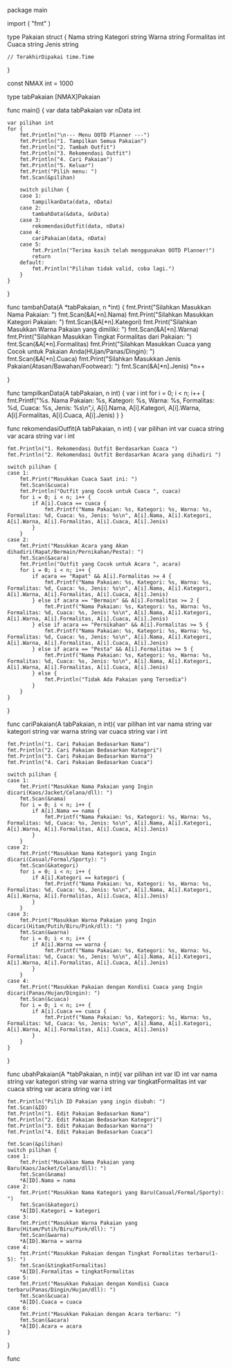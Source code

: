 package main

import (
	"fmt"
)

type Pakaian struct {
	Nama       string
	Kategori   string
	Warna      string
	Formalitas int
	Cuaca      string
	Jenis      string

	// TerakhirDipakai time.Time
}

const NMAX int = 1000

type tabPakaian [NMAX]Pakaian

func main() {
	var data tabPakaian
	var nData int

	var pilihan int
	for {
		fmt.Println("\n--- Menu OOTD Planner ---")
		fmt.Println("1. Tampilkan Semua Pakaian")
		fmt.Println("2. Tambah Outfit")
		fmt.Println("3. Rekomendasi Outfit")
		fmt.Println("4. Cari Pakaian")
		fmt.Println("5. Keluar")
		fmt.Print("Pilih menu: ")
		fmt.Scan(&pilihan)

		switch pilihan {
		case 1:
			tampilkanData(data, nData)
		case 2:
			tambahData(&data, &nData)
		case 3:
			rekomendasiOutfit(data, nData)
		case 4:
			cariPakaian(data, nData)
		case 5:
			fmt.Println("Terima kasih telah menggunakan OOTD Planner!")
			return
		default:
			fmt.Println("Pilihan tidak valid, coba lagi.")
		}
	}
}

func tambahData(A *tabPakaian, n *int) {
	fmt.Print("Silahkan Masukkan Nama Pakaian: ")
	fmt.Scan(&A[*n].Nama)
	fmt.Print("Silahkan Masukkan Kategori Pakaian: ")
	fmt.Scan(&A[*n].Kategori)
	fmt.Print("Silahkan Masukkan Warna Pakaian yang dimiliki: ")
	fmt.Scan(&A[*n].Warna)
	fmt.Print("Silahkan Masukkan Tingkat Formalitas dari Pakaian: ")
	fmt.Scan(&A[*n].Formalitas)
	fmt.Print("Silahkan Masukkan Cuaca yang Cocok untuk Pakaian Anda(HUjan/Panas/Dingin): ")
	fmt.Scan(&A[*n].Cuaca)
	fmt.Print("Silahkan Masukkan Jenis Pakaian(Atasan/Bawahan/Footwear): ")
	fmt.Scan(&A[*n].Jenis)
	*n++

}

func tampilkanData(A tabPakaian, n int) {
	var i int
	for i = 0; i < n; i++ {
		fmt.Printf("%s. Nama Pakaian: %s, Kategori: %s, Warna: %s, Formalitas: %d, Cuaca: %s, Jenis: %s\n",i, A[i].Nama, A[i].Kategori, A[i].Warna, A[i].Formalitas, A[i].Cuaca, A[i].Jenis)
	}
}

func rekomendasiOutfit(A tabPakaian, n int) {
	var pilihan int
	var cuaca string
	var acara string
	var i int

	fmt.Println("1. Rekomendasi Outfit Berdasarkan Cuaca ")
	fmt.Println("2. Rekomendasi Outfit Berdasarkan Acara yang dihadiri ")

	switch pilihan {
	case 1:
		fmt.Print("Masukkan Cuaca Saat ini: ")
		fmt.Scan(&cuaca)
		fmt.Println("Outfit yang Cocok untuk Cuaca ", cuaca)
		for i = 0; i < n; i++ {
			if A[i].Cuaca == cuaca {
				fmt.Printf("Nama Pakaian: %s, Kategori: %s, Warna: %s, Formalitas: %d, Cuaca: %s, Jenis: %s\n", A[i].Nama, A[i].Kategori, A[i].Warna, A[i].Formalitas, A[i].Cuaca, A[i].Jenis)
			}
		}
	case 2:
		fmt.Print("Masukkan Acara yang Akan dihadiri(Rapat/Bermain/Pernikahan/Pesta): ")
		fmt.Scan(&acara)
		fmt.Println("Outfit yang Cocok untuk Acara ", acara)
		for i = 0; i < n; i++ {
			if acara == "Rapat" && A[i].Formalitas >= 4 {
				fmt.Printf("Nama Pakaian: %s, Kategori: %s, Warna: %s, Formalitas: %d, Cuaca: %s, Jenis: %s\n", A[i].Nama, A[i].Kategori, A[i].Warna, A[i].Formalitas, A[i].Cuaca, A[i].Jenis)
			} else if acara == "Bermain" && A[i].Formalitas >= 2 {
				fmt.Printf("Nama Pakaian: %s, Kategori: %s, Warna: %s, Formalitas: %d, Cuaca: %s, Jenis: %s\n", A[i].Nama, A[i].Kategori, A[i].Warna, A[i].Formalitas, A[i].Cuaca, A[i].Jenis)
			} else if acara == "Pernikahan" && A[i].Formalitas >= 5 {
				fmt.Printf("Nama Pakaian: %s, Kategori: %s, Warna: %s, Formalitas: %d, Cuaca: %s, Jenis: %s\n", A[i].Nama, A[i].Kategori, A[i].Warna, A[i].Formalitas, A[i].Cuaca, A[i].Jenis)
			} else if acara == "Pesta" && A[i].Formalitas >= 5 {
				fmt.Printf("Nama Pakaian: %s, Kategori: %s, Warna: %s, Formalitas: %d, Cuaca: %s, Jenis: %s\n", A[i].Nama, A[i].Kategori, A[i].Warna, A[i].Formalitas, A[i].Cuaca, A[i].Jenis)
			} else {
				fmt.Println("Tidak Ada Pakaian yang Tersedia")
			}				
		}
	}

}

func cariPakaian(A tabPakaian, n int){
	var pilihan int
	var nama string
	var kategori string
	var warna string
	var cuaca string
	var i int

	fmt.Println("1. Cari Pakaian Bedasarkan Nama")
	fmt.Println("2. Cari Pakaian Bedasarkan Kategori")
	fmt.Println("3. Cari Pakaian Bedasarkan Warna")
	fmt.Println("4. Cari Pakaian Bedasarkan Cuaca")

	switch pilihan {
	case 1:
		fmt.Print("Masukkan Nama Pakaian yang Ingin dicari(Kaos/Jacket/Celana/dll): ")
		fmt.Scan(&nama)
		for i = 0; i < n; i++ {
			if A[i].Nama == nama {
				fmt.Printf("Nama Pakaian: %s, Kategori: %s, Warna: %s, Formalitas: %d, Cuaca: %s, Jenis: %s\n", A[i].Nama, A[i].Kategori, A[i].Warna, A[i].Formalitas, A[i].Cuaca, A[i].Jenis)
			}
		}
	case 2: 
		fmt.Print("Masukkan Nama Kategori yang Ingin dicari(Casual/Formal/Sporty): ")
		fmt.Scan(&kategori)
		for i = 0; i < n; i++ {
			if A[i].Kategori == kategori {
				fmt.Printf("Nama Pakaian: %s, Kategori: %s, Warna: %s, Formalitas: %d, Cuaca: %s, Jenis: %s\n", A[i].Nama, A[i].Kategori, A[i].Warna, A[i].Formalitas, A[i].Cuaca, A[i].Jenis)
			}
		}
	case 3:
		fmt.Print("Masukkan Warna Pakaian yang Ingin dicari(Hitam/Putih/Biru/Pink/dll): ")
		fmt.Scan(&warna)
		for i = 0; i < n; i++ {
			if A[i].Warna == warna {
				fmt.Printf("Nama Pakaian: %s, Kategori: %s, Warna: %s, Formalitas: %d, Cuaca: %s, Jenis: %s\n", A[i].Nama, A[i].Kategori, A[i].Warna, A[i].Formalitas, A[i].Cuaca, A[i].Jenis)
			}
		}
	case 4:
		fmt.Print("Masukkan Pakaian dengan Kondisi Cuaca yang Ingin dicari(Panas/Hujan/Dingin): ")
		fmt.Scan(&cuaca)
		for i = 0; i < n; i++ {
			if A[i].Cuaca == cuaca {
				fmt.Printf("Nama Pakaian: %s, Kategori: %s, Warna: %s, Formalitas: %d, Cuaca: %s, Jenis: %s\n", A[i].Nama, A[i].Kategori, A[i].Warna, A[i].Formalitas, A[i].Cuaca, A[i].Jenis)
			}
		}
	}
}

func ubahPakaian(A *tabPakaian, n int){
	var pilihan int
	var ID int
	var nama string
	var kategori string
	var warna string
	var tingkatFormalitas int
	var cuaca string
	var acara string
	var i int

	fmt.Println("Pilih ID Pakaian yang ingin diubah: ")
	fmt.Scan(&ID)
	fmt.Println("1. Edit Pakaian Bedasarkan Nama")
	fmt.Println("2. Edit Pakaian Bedasarkan Kategori")
	fmt.Println("3. Edit Pakaian Bedasarkan Warna")
	fmt.Println("4. Edit Pakaian Bedasarkan Cuaca")

	fmt.Scan(&pilihan)
	switch pilihan {
	case 1:
		fmt.Print("Masukkan Nama Pakaian yang Baru(Kaos/Jacket/Celana/dll): ")
		fmt.Scan(&nama)
		*A[ID].Nama = nama
	case 2: 
		fmt.Print("Masukkan Nama Kategori yang Baru(Casual/Formal/Sporty): ")
		fmt.Scan(&kategori)
		*A[ID].Kategori = kategori
	case 3:
		fmt.Print("Masukkan Warna Pakaian yang Baru(Hitam/Putih/Biru/Pink/dll): ")
		fmt.Scan(&warna)
		*A[ID].Warna = warna
	case 4:
		fmt.Print("Masukkan Pakaian dengan Tingkat Formalitas terbaru(1-5): ")
		fmt.Scan(&tingkatFormalitas)
		*A[ID].Formalitas = tingkatFormalitas
	case 5: 
		fmt.Print("Masukkan Pakaian dengan Kondisi Cuaca terbaru(Panas/Dingin/Hujan/dll): ")
		fmt.Scan(&cuaca)
		*A[ID].Cuaca = cuaca
	case 6:
		fmt.Print("Masukkan Pakaian dengan Acara terbaru: ")
		fmt.Scan(&acara)
		*A[ID].Acara = acara
	}
}

func 
